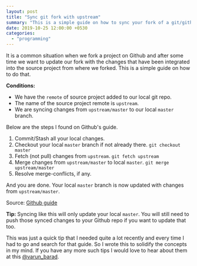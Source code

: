 ```yaml
---
layout: post
title: "Sync git fork with upstream"
summary: "This is a simple guide on how to sync your fork of a git/github project with upstream changes."
date: 2019-10-25 12:00:00 +0530
categories:
  - "programming"
---
```


It is a common situation when we fork a project on Github and after some time we want to update our fork with the changes that have been integrated into the source project from where we forked. This is a simple guide on how to do that.

**Conditions:**

- We have the `remote` of source project added to our local git repo.
- The name of the source project remote is `upstream`.
- We are syncing changes from `upstream/master` to our local `master` branch.

Below are the steps I found on Github's guide.

1. Commit/Stash all your local changes.
2. Checkout your local `master` branch if not already there. `git checkout master`
3. Fetch (not pull) changes from `upstream`. `git fetch upstream`
4. Merge changes from `upstream/master` to local `master`. `git merge upstream/master`
5. Resolve merge-conflicts, if any.

And you are done. Your local `master` branch is now updated with changes from `upstream/master`.

Source: [Github guide](https://help.github.com/en/github/collaborating-with-issues-and-pull-requests/syncing-a-fork)

**Tip:** Syncing like this will only update your local `master`. You will still need to push those synced changes to your Github repo if you want to update that too.

This was just a quick tip that I needed quite a lot recently and every time I had to go and search for that guide. So I wrote this to solidify the concepts in my mind. If you have any more such tips I would love to hear about them at this [@varun_barad][varun-twitter].

[varun-twitter]: https://twitter.com/varun_barad
